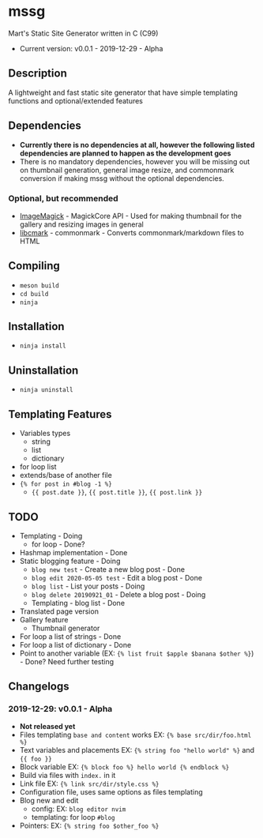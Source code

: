 # mssg
Mart's Static Site Generator written in C (C99)

* Current version: v0.0.1 - 2019-12-29 - Alpha

## Description
A lightweight and fast static site generator that have simple templating functions and optional/extended features

## Dependencies
* **Currently there is no dependencies at all, however the following listed dependencies are planned to happen as the development goes**
* There is no mandatory dependencies, however you will be missing out on thumbnail generation, general image resize, and commonmark conversion if making mssg without the optional dependencies.
### Optional, but recommended
* [ImageMagick](https://imagemagick.org/api/resize.php#ThumbnailImage) - MagickCore API - Used for making thumbnail for the gallery and resizing images in general
* [libcmark](https://github.com/commonmark/cmark) - commonmark - Converts commonmark/markdown files to HTML

## Compiling
* `meson build`
* `cd build`
* `ninja`

## Installation
* `ninja install`

## Uninstallation
* `ninja uninstall`

## Templating Features
* Variables types
  * string
  * list
  * dictionary
* for loop list
* extends/base of another file
* `{% for post in #blog -1 %}`
  * `{{ post.date }}`, `{{ post.title }}`, `{{ post.link }}`

## TODO
* Templating - Doing
  * for loop - Done?
* Hashmap implementation - Done
* Static blogging feature - Doing
  * `blog new test` - Create a new blog post - Done
  * `blog edit 2020-05-05 test` - Edit a blog post - Done
  * `blog list` - List your posts - Doing
  * `blog delete 20190921_01` - Delete a blog post - Doing
  * Templating - blog list - Done
* Translated page version
* Gallery feature
  * Thumbnail generator
* For loop a list of strings - Done
* For loop a list of dictionary - Done
* Point to another variable (EX: `{% list fruit $apple $banana $other %}`) - Done? Need further testing

## Changelogs
### 2019-12-29: v0.0.1 - Alpha
* **Not released yet**
* Files templating `base and content` works EX: `{% base src/dir/foo.html %}`
* Text variables and placements EX: `{% string foo "hello world" %}` and `{{ foo }}`
* Block variable EX: `{% block foo %} hello world {% endblock %}`
* Build via files with `index.` in it
* Link file EX: `{% link src/dir/style.css %}`
* Configuration file, uses same options as files templating
* Blog new and edit
  * config: EX: `blog editor nvim`
  * templating: for loop `#blog`
* Pointers: EX: `{% string foo $other_foo %}`

